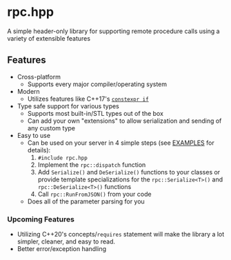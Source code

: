 # rpc.hpp

A simple header-only library for supporting remote procedure calls using a variety of extensible features

## Features

- Cross-platform
    - Supports every major compiler/operating system
- Modern
    - Utilizes features like C++17's [`constexpr if`](https://en.cppreference.com/w/cpp/language/if)
- Type safe support for various types
    - Supports most built-in/STL types out of the box
    - Can add your own "extensions" to allow serialization and sending of any custom type
- Easy to use
    - Can be used on your server in 4 simple steps (see [EXAMPLES](EXAMPLES.md) for details):
        1. `#include rpc.hpp`
        2. Implement the `rpc::dispatch` function
        3. Add `Serialize()` and `DeSerialize()` functions to your classes or provide template specializations for the `rpc::Serialize<T>()` and `rpc::DeSerialize<T>()` functions
        4. Call `rpc::RunFromJSON()` from your code
    - Does all of the parameter parsing for you

### Upcoming Features

- Utilizing C++20's concepts/`requires` statement will make the library a lot simpler, cleaner, and easy to read.
- Better error/exception handling
